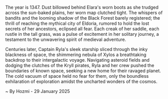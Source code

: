 
The year is 1347.  Dust billowed behind Elara's worn boots as she trudged across the sun-baked plains, her worn map clutched tight.  The whispers of bandits and the looming shadow of the Black Forest barely registered; the thrill of reaching the mythical city of Eldoria, rumored to hold the lost secrets of her ancestors, eclipsed all fear. Each creak of her saddle, each rustle in the tall grass, was a pulse of excitement in her solitary journey, a testament to the unwavering spirit of medieval adventure.

Centuries later, Captain Ryla's sleek starship sliced through the inky blackness of space, the shimmering nebula of Xylos a breathtaking backdrop to their intergalactic voyage.  Navigating asteroid fields and dodging the clutches of the Kryll pirates, Ryla and her crew pushed the boundaries of known space, seeking a new home for their ravaged planet.  The cold vacuum of space held no fear for them, only the boundless exhilaration of exploration amidst the uncharted wonders of the cosmos.

~ By Hozmi - 29 January 2025
